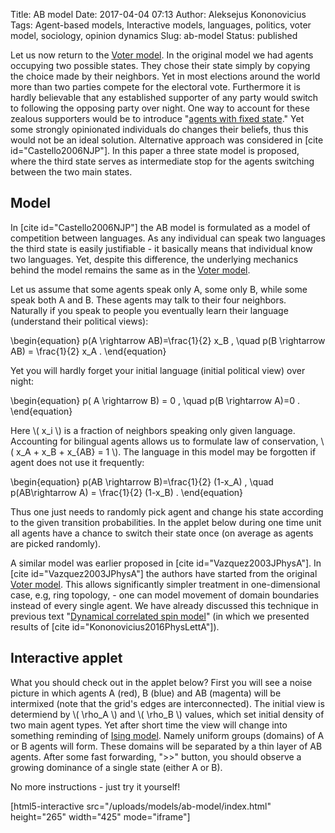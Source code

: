 Title: AB model
Date: 2017-04-04 07:13
Author: Aleksejus Kononovicius
Tags: Agent-based models, Interactive models, languages, politics, voter model, sociology, opinion dynamics
Slug: ab-model
Status: published

Let us now return to the [Voter
model](/rinkejo-modelis). In the original
model we had agents occupying two possible states. They chose their
state simply by copying the choice made by their neighbors. Yet in most
elections around the world more than two parties compete for the
electoral vote. Furthermore it is hardly believable that any established
supporter of any party would switch to following the opposing party over
night. One way to account for these zealous supporters would be to
introduce "[agents with fixed
state](/a-kononovicius-i-kazakevicius-valdomu-agentu-itaka-kirmano-modelio-dinamikai)."
Yet some strongly opinionated individuals do changes their beliefs, thus
this would not be an ideal solution. Alternative approach was considered
in \[cite id="Castello2006NJP"\]. In this paper a three state model is
proposed, where the third state serves as intermediate stop for the
agents switching between the two main states.<!--more-->

Model
-----

In \[cite id="Castello2006NJP"\] the AB model is formulated as a model
of competition between languages. As any individual can speak two
languages the third state is easily justifiable - it basically means
that individual know two languages. Yet, despite this difference, the
underlying mechanics behind the model remains the same as in the [Voter
model](/rinkejo-modelis).

Let us assume that some agents speak only A, some only B, while some
speak both A and B. These agents may talk to their four neighbors.
Naturally if you speak to people you eventually learn their language
(understand their political views):


\begin{equation}
 p(A \rightarrow AB)=\frac{1}{2} x\_B , \quad p(B \rightarrow AB) = \frac{1}{2} x\_A . 
\end{equation}


Yet you will hardly forget your initial language (initial political
view) over night:


\begin{equation}
 p( A \rightarrow B) = 0 , \quad p(B \rightarrow A)=0 . 
\end{equation}


Here \\\(  x\_i \\\) is a fraction of neighbors speaking only given
language. Accounting for bilingual agents allows us to formulate law of
conservation, \\\(  x\_A + x\_B + x\_{AB} = 1 \\\). The language in this
model may be forgotten if agent does not use it frequently:


\begin{equation}
 p(AB \rightarrow B)=\frac{1}{2} (1-x\_A) , \quad p(AB\rightarrow A) = \frac{1}{2} (1-x\_B) . 
\end{equation}


Thus one just needs to randomly pick agent and change his state
according to the given transition probabilities. In the applet below
during one time unit all agents have a chance to switch their state once
(on average as agents are picked randomly).

A similar model was earlier proposed in \[cite id="Vazquez2003JPhysA"\].
In \[cite id="Vazquez2003JPhysA"\] the authors have started from the
original [Voter model](/rinkejo-modelis).
This allows significantly simpler treatment in one-dimensional case,
e.g, ring topology, - one can model movement of domain boundaries
instead of every single agent. We have already discussed this technique
in previous text "[Dynamical correlated spin
model](/dynamical-correlated-spin-model)" (in
which we presented results of \[cite id="Kononovicius2016PhysLettA"\]).

Interactive applet
------------------

What you should check out in the applet below? First you will see a
noise picture in which agents A (red), B (blue) and AB (magenta) will be
intermixed (note that the grid's edges are interconnected). The initial
view is determiend by \\\(  \rho\_A \\\) and \\\(  \rho\_B \\\) values,
which set initial density of two main agent types. Yet after short time
the view will change into something reminding of [Ising
model](/ising-model). Namely uniform groups
(domains) of A or B agents will form. These domains will be separated by
a thin layer of AB agents. After some fast forwarding, "&gt;&gt;"
button, you should observe a growing dominance of a single state (either
A or B).

No more instructions - just try it yourself!

[html5-interactive
src="/uploads/models/ab-model/index.html"
height="265" width="425" mode="iframe"]
